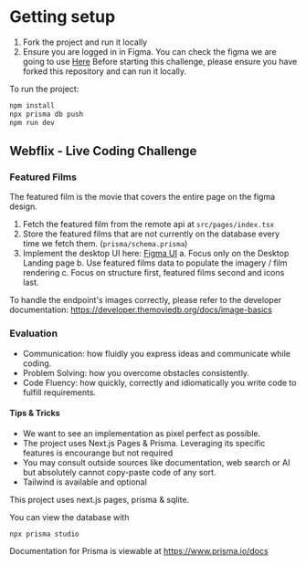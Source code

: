 # Getting setup

1. Fork the project and run it locally
2. Ensure you are logged in in Figma. You can check the figma we are going to use [Here](https://www.figma.com/design/8IrWHW2aUQZN6ILycX6ug7/Liteflix-Challenge?node-id=0-1&node-type=canvas)
Before starting this challenge, please ensure you have forked this repository and can run it locally.

To run the project:

```bash
npm install
npx prisma db push
npm run dev
```

## Webflix - Live Coding Challenge

### Featured Films

The featured film is the movie that covers the entire page on the figma design.

1. Fetch the featured film from the remote api at `src/pages/index.tsx`
2. Store the featured films that are not currently on the database every time we fetch them. (`prisma/schema.prisma`)
3. Implement the desktop UI here: [Figma UI](https://www.figma.com/design/8IrWHW2aUQZN6ILycX6ug7/Liteflix-Challenge?node-id=0-1&node-type=canvas)
  a. Focus only on the Desktop Landing page
  b. Use featured films data to populate the imagery / film rendering
  c. Focus on structure first, featured films second and icons last.

To handle the endpoint's images correctly, please refer to the developer documentation: https://developer.themoviedb.org/docs/image-basics

### Evaluation
- Communication: how fluidly you express ideas and communicate while coding.
- Problem Solving: how you overcome obstacles consistently.
- Code Fluency: how quickly, correctly and idiomatically you write code to fulfill requirements.

#### Tips & Tricks
- We want to see an implementation as pixel perfect as possible.
- The project uses Next.js Pages & Prisma. Leveraging its specific features is encourange but not required
- You may consult outside sources like documentation, web search or AI but absolutely cannot copy-paste code of any sort.
- Tailwind is available and optional

This project uses next.js pages, prisma & sqlite.

You can view the database with
```
npx prisma studio
```
Documentation for Prisma is viewable at https://www.prisma.io/docs
